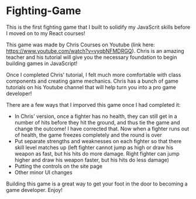 # Fighting-Game

This is the first fighting game that I built to solidify my JavaScrit skills before I moved on to my React courses!

This game was made by Chris Courses on Youtube (link here: https://www.youtube.com/watch?v=vyqbNFMDRGQ). Chris is an amazing teacher and his tutorial will give you the necessary
foundation to begin building games in JavaScript!

Once I completed Chris' tutorial, I felt much more comfortable with class components and creating game mechanics. Chris has a bunch of game tutorials on his 
Youtube channel that will help turn you into a pro game developer!

There are a few ways that I imporved this game once I had completed it:
- In Chris' version, once a fighter has no health, they can still get in a number of hits before they hit the ground, and thus tie the game and change the outcome!
  I have corrected that. Now when a fighter runs out of health, the game freezes completely and the round is over
- Put separate strengths and weaknesses on each fighter so that there skill level matches up (left fighter cannot jump as high or draw his weapon as fast, but his hits
  do more damage. Right fighter can jump higher and draw his weapon faster, but his hits do less damage)
- Putting the controls on the site page
- Other minor UI changes


Building this game is a great way to get your foot in the door to becoming a game developer. Enjoy!

